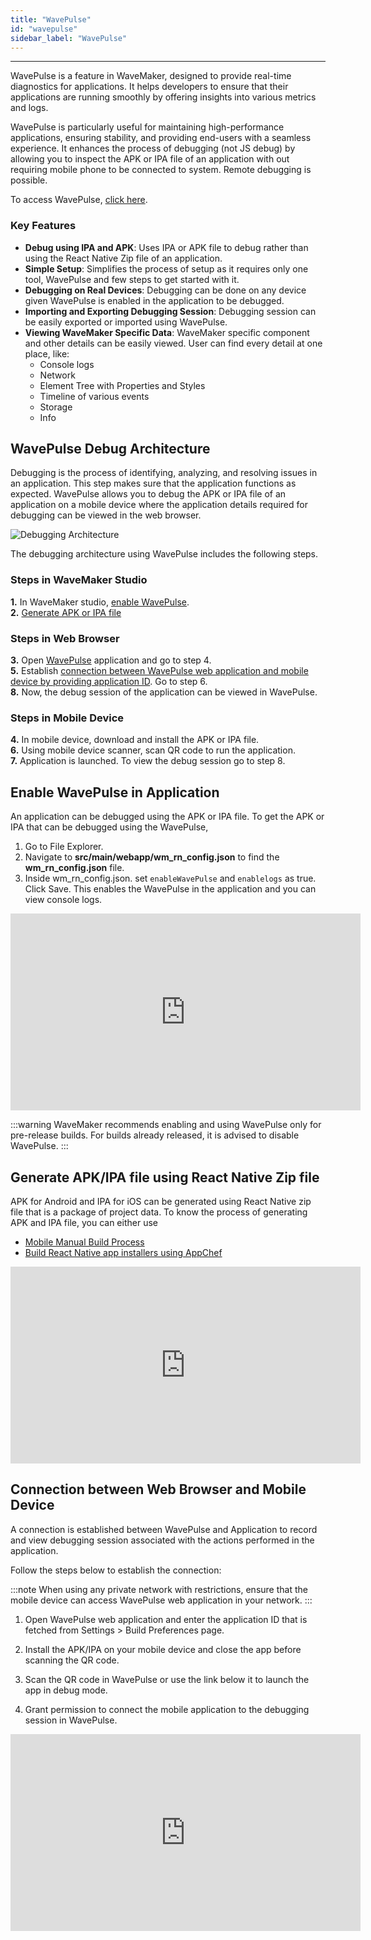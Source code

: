 ```yaml
---
title: "WavePulse"
id: "wavepulse"
sidebar_label: "WavePulse"
---
```

---

WavePulse is a feature in WaveMaker, designed to provide real-time diagnostics for applications. It helps developers to ensure that their applications are running smoothly by offering insights into various metrics and logs.

WavePulse is particularly useful for maintaining high-performance applications, ensuring stability, and providing end-users with a seamless experience. It enhances the process of debugging (not JS debug) by allowing you to inspect the APK or IPA file of an application with out requiring mobile phone to be connected to system. Remote debugging is possible.

To access WavePulse, [click here](https://apps.wavemakeronline.com/wavepulse/client).

### Key Features

- **Debug using IPA and APK**: Uses IPA or APK file to debug rather than using the React Native Zip file of an application.
- **Simple Setup**: Simplifies the process of setup as it requires only one tool, WavePulse and few steps to get started with it.
- **Debugging on Real Devices**: Debugging can be done on any device given WavePulse is enabled in the application to be debugged.
- **Importing and Exporting Debugging Session**: Debugging session can be easily exported or imported using WavePulse.
- **Viewing WaveMaker Specific Data**: WaveMaker specific component and other details can be easily viewed. User can find every detail at one place, like:
  - Console logs
  - Network
  - Element Tree with Properties and Styles
  - Timeline of various events
  - Storage
  - Info

## WavePulse Debug Architecture 

Debugging is the process of identifying, analyzing, and resolving issues in an application. This step makes sure that the application functions as expected. WavePulse allows you to debug the APK or IPA file of an application on a mobile device where the application details required for debugging can be viewed in the web browser.

![Debugging Architecture](/learn/assets/wavepulse-architecture.png)

The debugging architecture using WavePulse includes the following steps.

### Steps in WaveMaker Studio

**1.** In WaveMaker studio, [enable WavePulse](#enable-wavepulse-in-application).  
**2.** [Generate APK or IPA file](#generate-apkipa-file-using-react-native-zip-file)

### Steps in Web Browser

**3.** Open [WavePulse](https://apps.wavemakeronline.com/wavepulse/client) application and go to step 4.  
**5.** Establish [connection between WavePulse web application and mobile device by providing application ID](#connection-between-web-browser-and-mobile-device). Go to step 6.  
**8.** Now, the debug session of the application can be viewed in WavePulse.  

### Steps in Mobile Device

**4.** In mobile device, download and install the APK or IPA file.  
**6.** Using mobile device scanner, scan QR code to run the application.  
**7.** Application is launched. To view the debug session go to step 8. 

## Enable WavePulse in Application

An application can be debugged using the APK or IPA file. To get the APK or IPA that can be debugged using the WavePulse,

1. Go to File Explorer.
2. Navigate to **src/main/webapp/wm_rn_config.json** to find the **wm_rn_config.json** file.
3. Inside wm_rn_config.json. set	`enableWavePulse` and `enablelogs` as true. Click Save. This enables the WavePulse in the application and you can view console logs.

<iframe width="560" height="315" src="https://embed.app.guidde.com/playbooks/ppStvsxdQmjNLobnFxCwm8"  frameborder="0" allow="autoplay; encrypted-media" allowfullscreen="allowfullscreen"></iframe>

:::warning
WaveMaker recommends enabling and using WavePulse only for pre-release builds. For builds already released, it is advised to disable WavePulse.
:::

## Generate APK/IPA file using React Native Zip file

APK for Android and IPA for iOS can be generated using React Native zip file that is a package of project data. To know the process of generating APK and IPA file, you can either use

- [Mobile Manual Build Process](https://docs.wavemaker.com/learn/react-native/mobile-build-manual)
- [Build React Native app installers using AppChef](https://docs.wavemaker.com/learn/react-native/build-installers)

<iframe width="560" height="315" src="https://embed.app.guidde.com/playbooks/4aZwY1FHm872fwGw7h989b"  frameborder="0" allow="autoplay; encrypted-media" allowfullscreen="allowfullscreen"></iframe>

## Connection between Web Browser and Mobile Device

A connection is established between WavePulse and Application to record and view debugging session associated with the actions performed in the application.

Follow the steps below to establish the connection:

:::note
When using any private network with restrictions, ensure that the mobile device can access WavePulse web application in your network.
:::

1. Open WavePulse web application and enter the application ID that is fetched from Settings > Build Preferences page.

2. Install the APK/IPA on your mobile device and close the app before scanning the QR code.
3. Scan the QR code in WavePulse or use the link below it to launch the app in debug mode.
4. Grant permission to connect the mobile application to the debugging session in WavePulse.

<iframe width="560" height="315" src="https://www.loom.com/embed/955c51e160a64230bf594aa35b7f5039?sid=e33b7e13-99df-4249-844a-f67cde42cab8" frameborder="0" allow="autoplay; encrypted-media" allowfullscreen="allowfullscreen"></iframe>
